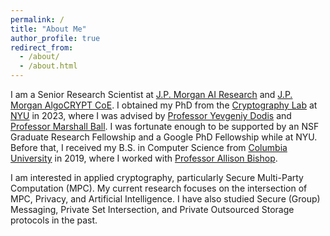 ```yaml
---
permalink: /
title: "About Me"
author_profile: true
redirect_from: 
  - /about/
  - /about.html
---
```


I am a Senior Research Scientist at [J.P. Morgan AI Research](https://www.jpmorgan.com/technology/artificial-intelligence) and [J.P. Morgan AlgoCRYPT CoE](https://www.jpmorgan.com/technology/artificial-intelligence/initiatives/algocrypt-center-of-excellence). I obtained my PhD from the [Cryptography Lab](https://cs.nyu.edu/crg/cryptography/) at [NYU](https://www.nyu.edu/) in 2023, where I was advised by [Professor Yevgeniy Dodis](https://cs.nyu.edu/~dodis/index.html) and [Professor Marshall Ball](https://cs.nyu.edu/~mmb586/index.html).
I was fortunate enough to be supported by an NSF Graduate Research Fellowship and a Google PhD Fellowship while at NYU.
Before that, I received my B.S. in Computer Science from [Columbia University](https://www.columbia.edu/) in 2019, where I worked with [Professor Allison Bishop](https://www.thecomputersciencecomedian.com/).

I am interested in applied cryptography, particularly Secure Multi-Party Computation (MPC). My current research focuses on the intersection of MPC, Privacy, and Artificial Intelligence. I have also studied Secure (Group) Messaging, Private Set Intersection, and Private Outsourced Storage protocols in the past.